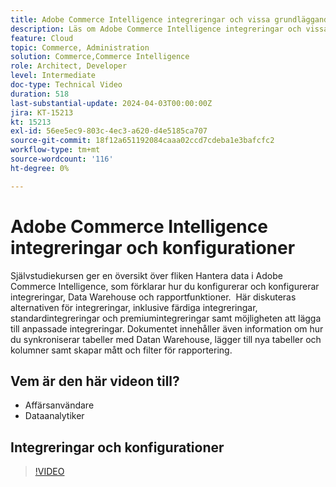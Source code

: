 ```yaml
---
title: Adobe Commerce Intelligence integreringar och vissa grundläggande konfigurationer
description: Läs om Adobe Commerce Intelligence integreringar och vissa konfigurationer som hjälper dig att skapa rapporter och kontrollpaneler
feature: Cloud
topic: Commerce, Administration
solution: Commerce,Commerce Intelligence
role: Architect, Developer
level: Intermediate
doc-type: Technical Video
duration: 518
last-substantial-update: 2024-04-03T00:00:00Z
jira: KT-15213
kt: 15213
exl-id: 56ee5ec9-803c-4ec3-a620-d4e5185ca707
source-git-commit: 18f12a651192084caaa02ccd7cdeba1e3bafcfc2
workflow-type: tm+mt
source-wordcount: '116'
ht-degree: 0%

---
```


# Adobe Commerce Intelligence integreringar och konfigurationer

Självstudiekursen ger en översikt över fliken Hantera data i Adobe Commerce Intelligence, som förklarar hur du konfigurerar och konfigurerar integreringar, Data Warehouse och rapportfunktioner.
&#x200B;
Här diskuteras alternativen för integreringar, inklusive färdiga integreringar, standardintegreringar och premiumintegreringar samt möjligheten att lägga till anpassade integreringar.
Dokumentet innehåller även information om hur du synkroniserar tabeller med Datan Warehouse, lägger till nya tabeller och kolumner samt skapar mått och filter för rapportering.

## Vem är den här videon till?

- Affärsanvändare
- Dataanalytiker

## Integreringar och konfigurationer

>[!VIDEO](https://video.tv.adobe.com/v/3428101?learn=on)
